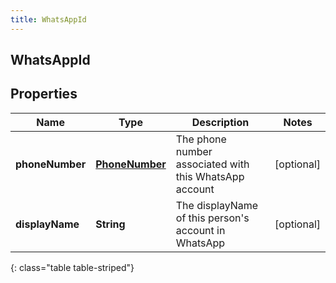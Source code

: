 ```yaml
---
title: WhatsAppId
---
```

## WhatsAppId


## Properties

| Name | Type | Description | Notes |
| ------------ | ------------- | ------------- | ------------- |
| **phoneNumber** | <!----><!---->[**PhoneNumber**](PhoneNumber.html)<!----> | The phone number associated with this WhatsApp account |  [optional] |
| **displayName** | <!----><!---->**String**<!----> | The displayName of this person's account in WhatsApp |  [optional] |
{: class="table table-striped"}



